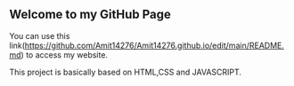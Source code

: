 ## Welcome to my GitHub Page

You can use this link(https://github.com/Amit14276/Amit14276.github.io/edit/main/README.md) to access my website.

This project is basically based on HTML,CSS and JAVASCRIPT.
